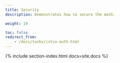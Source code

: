 ```yaml
---
title: Security
description: Demonstrates how to secure the mesh.

weight: 19

toc: false
redirect_from:
    - /docs/tasks/istio-auth.html
---
```


{% include section-index.html docs=site.docs %}
